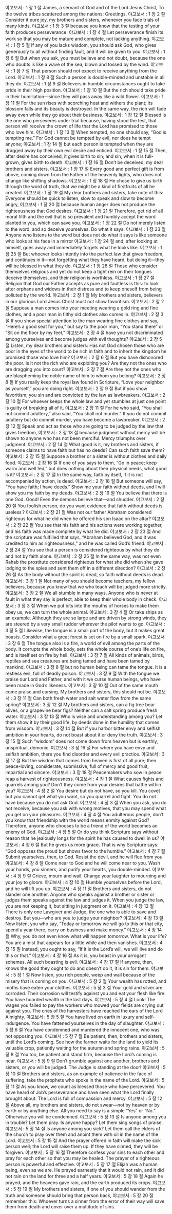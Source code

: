 야고보서 : 1 장 1 절 James, a servant of God and of the Lord Jesus Christ,
To the twelve tribes scattered among the nations:
Greetings.
야고보서 : 1 장 2 절 Consider it pure joy, my brothers and sisters, whenever you face trials of many kinds,
야고보서 : 1 장 3 절 because you know that the testing of your faith produces perseverance.
야고보서 : 1 장 4 절 Let perseverance finish its work so that you may be mature and complete, not lacking anything.
야고보서 : 1 장 5 절 If any of you lacks wisdom, you should ask God, who gives generously to all without finding fault, and it will be given to you.
야고보서 : 1 장 6 절 But when you ask, you must believe and not doubt, because the one who doubts is like a wave of the sea, blown and tossed by the wind.
야고보서 : 1 장 7 절 That person should not expect to receive anything from the Lord.
야고보서 : 1 장 8 절 Such a person is double-minded and unstable in all they do.
야고보서 : 1 장 9 절 Believers in humble circumstances ought to take pride in their high position.
야고보서 : 1 장 10 절 But the rich should take pride in their humiliation—since they will pass away like a wild flower.
야고보서 : 1 장 11 절 For the sun rises with scorching heat and withers the plant; its blossom falls and its beauty is destroyed. In the same way, the rich will fade away even while they go about their business.
야고보서 : 1 장 12 절 Blessed is the one who perseveres under trial because, having stood the test, that person will receive the crown of life that the Lord has promised to those who love him.
야고보서 : 1 장 13 절 When tempted, no one should say, “God is tempting me.” For God cannot be tempted by evil, nor does he tempt anyone;
야고보서 : 1 장 14 절 but each person is tempted when they are dragged away by their own evil desire and enticed.
야고보서 : 1 장 15 절 Then, after desire has conceived, it gives birth to sin; and sin, when it is full-grown, gives birth to death.
야고보서 : 1 장 16 절 Don’t be deceived, my dear brothers and sisters.
야고보서 : 1 장 17 절 Every good and perfect gift is from above, coming down from the Father of the heavenly lights, who does not change like shifting shadows.
야고보서 : 1 장 18 절 He chose to give us birth through the word of truth, that we might be a kind of firstfruits of all he created.
야고보서 : 1 장 19 절 My dear brothers and sisters, take note of this: Everyone should be quick to listen, slow to speak and slow to become angry,
야고보서 : 1 장 20 절 because human anger does not produce the righteousness that God desires.
야고보서 : 1 장 21 절 Therefore, get rid of all moral filth and the evil that is so prevalent and humbly accept the word planted in you, which can save you.
야고보서 : 1 장 22 절 Do not merely listen to the word, and so deceive yourselves. Do what it says.
야고보서 : 1 장 23 절 Anyone who listens to the word but does not do what it says is like someone who looks at his face in a mirror
야고보서 : 1 장 24 절 and, after looking at himself, goes away and immediately forgets what he looks like.
야고보서 : 1 장 25 절 But whoever looks intently into the perfect law that gives freedom, and continues in it—not forgetting what they have heard, but doing it—they will be blessed in what they do.
야고보서 : 1 장 26 절 Those who consider themselves religious and yet do not keep a tight rein on their tongues deceive themselves, and their religion is worthless.
야고보서 : 1 장 27 절 Religion that God our Father accepts as pure and faultless is this: to look after orphans and widows in their distress and to keep oneself from being polluted by the world.
야고보서 : 2 장 1 절 My brothers and sisters, believers in our glorious Lord Jesus Christ must not show favoritism.
야고보서 : 2 장 2 절 Suppose a man comes into your meeting wearing a gold ring and fine clothes, and a poor man in filthy old clothes also comes in.
야고보서 : 2 장 3 절 If you show special attention to the man wearing fine clothes and say, “Here’s a good seat for you,” but say to the poor man, “You stand there” or “Sit on the floor by my feet,”
야고보서 : 2 장 4 절 have you not discriminated among yourselves and become judges with evil thoughts?
야고보서 : 2 장 5 절 Listen, my dear brothers and sisters: Has not God chosen those who are poor in the eyes of the world to be rich in faith and to inherit the kingdom he promised those who love him?
야고보서 : 2 장 6 절 But you have dishonored the poor. Is it not the rich who are exploiting you? Are they not the ones who are dragging you into court?
야고보서 : 2 장 7 절 Are they not the ones who are blaspheming the noble name of him to whom you belong?
야고보서 : 2 장 8 절 If you really keep the royal law found in Scripture, “Love your neighbor as yourself,” you are doing right.
야고보서 : 2 장 9 절 But if you show favoritism, you sin and are convicted by the law as lawbreakers.
야고보서 : 2 장 10 절 For whoever keeps the whole law and yet stumbles at just one point is guilty of breaking all of it.
야고보서 : 2 장 11 절 For he who said, “You shall not commit adultery,” also said, “You shall not murder.” If you do not commit adultery but do commit murder, you have become a lawbreaker.
야고보서 : 2 장 12 절 Speak and act as those who are going to be judged by the law that gives freedom,
야고보서 : 2 장 13 절 because judgment without mercy will be shown to anyone who has not been merciful. Mercy triumphs over judgment.
야고보서 : 2 장 14 절 What good is it, my brothers and sisters, if someone claims to have faith but has no deeds? Can such faith save them?
야고보서 : 2 장 15 절 Suppose a brother or a sister is without clothes and daily food.
야고보서 : 2 장 16 절 If one of you says to them, “Go in peace; keep warm and well fed,” but does nothing about their physical needs, what good is it?
야고보서 : 2 장 17 절 In the same way, faith by itself, if it is not accompanied by action, is dead.
야고보서 : 2 장 18 절 But someone will say, “You have faith; I have deeds.”
Show me your faith without deeds, and I will show you my faith by my deeds.
야고보서 : 2 장 19 절 You believe that there is one God. Good! Even the demons believe that—and shudder.
야고보서 : 2 장 20 절 You foolish person, do you want evidence that faith without deeds is useless ?
야고보서 : 2 장 21 절 Was not our father Abraham considered righteous for what he did when he offered his son Isaac on the altar?
야고보서 : 2 장 22 절 You see that his faith and his actions were working together, and his faith was made complete by what he did.
야고보서 : 2 장 23 절 And the scripture was fulfilled that says, “Abraham believed God, and it was credited to him as righteousness,” and he was called God’s friend.
야고보서 : 2 장 24 절 You see that a person is considered righteous by what they do and not by faith alone.
야고보서 : 2 장 25 절 In the same way, was not even Rahab the prostitute considered righteous for what she did when she gave lodging to the spies and sent them off in a different direction?
야고보서 : 2 장 26 절 As the body without the spirit is dead, so faith without deeds is dead.
야고보서 : 3 장 1 절 Not many of you should become teachers, my fellow believers, because you know that we who teach will be judged more strictly.
야고보서 : 3 장 2 절 We all stumble in many ways. Anyone who is never at fault in what they say is perfect, able to keep their whole body in check.
야고보서 : 3 장 3 절 When we put bits into the mouths of horses to make them obey us, we can turn the whole animal.
야고보서 : 3 장 4 절 Or take ships as an example. Although they are so large and are driven by strong winds, they are steered by a very small rudder wherever the pilot wants to go.
야고보서 : 3 장 5 절 Likewise, the tongue is a small part of the body, but it makes great boasts. Consider what a great forest is set on fire by a small spark.
야고보서 : 3 장 6 절 The tongue also is a fire, a world of evil among the parts of the body. It corrupts the whole body, sets the whole course of one’s life on fire, and is itself set on fire by hell.
야고보서 : 3 장 7 절 All kinds of animals, birds, reptiles and sea creatures are being tamed and have been tamed by mankind,
야고보서 : 3 장 8 절 but no human being can tame the tongue. It is a restless evil, full of deadly poison.
야고보서 : 3 장 9 절 With the tongue we praise our Lord and Father, and with it we curse human beings, who have been made in God’s likeness.
야고보서 : 3 장 10 절 Out of the same mouth come praise and cursing. My brothers and sisters, this should not be.
야고보서 : 3 장 11 절 Can both fresh water and salt water flow from the same spring?
야고보서 : 3 장 12 절 My brothers and sisters, can a fig tree bear olives, or a grapevine bear figs? Neither can a salt spring produce fresh water.
야고보서 : 3 장 13 절 Who is wise and understanding among you? Let them show it by their good life, by deeds done in the humility that comes from wisdom.
야고보서 : 3 장 14 절 But if you harbor bitter envy and selfish ambition in your hearts, do not boast about it or deny the truth.
야고보서 : 3 장 15 절 Such “wisdom” does not come down from heaven but is earthly, unspiritual, demonic.
야고보서 : 3 장 16 절 For where you have envy and selfish ambition, there you find disorder and every evil practice.
야고보서 : 3 장 17 절 But the wisdom that comes from heaven is first of all pure; then peace-loving, considerate, submissive, full of mercy and good fruit, impartial and sincere.
야고보서 : 3 장 18 절 Peacemakers who sow in peace reap a harvest of righteousness.
야고보서 : 4 장 1 절 What causes fights and quarrels among you? Don’t they come from your desires that battle within you?
야고보서 : 4 장 2 절 You desire but do not have, so you kill. You covet but you cannot get what you want, so you quarrel and fight. You do not have because you do not ask God.
야고보서 : 4 장 3 절 When you ask, you do not receive, because you ask with wrong motives, that you may spend what you get on your pleasures.
야고보서 : 4 장 4 절 You adulterous people, don’t you know that friendship with the world means enmity against God? Therefore, anyone who chooses to be a friend of the world becomes an enemy of God.
야고보서 : 4 장 5 절 Or do you think Scripture says without reason that he jealously longs for the spirit he has caused to dwell in us?
야고보서 : 4 장 6 절 But he gives us more grace. That is why Scripture says:
“God opposes the proud
but shows favor to the humble.”
야고보서 : 4 장 7 절 Submit yourselves, then, to God. Resist the devil, and he will flee from you.
야고보서 : 4 장 8 절 Come near to God and he will come near to you. Wash your hands, you sinners, and purify your hearts, you double-minded.
야고보서 : 4 장 9 절 Grieve, mourn and wail. Change your laughter to mourning and your joy to gloom.
야고보서 : 4 장 10 절 Humble yourselves before the Lord, and he will lift you up.
야고보서 : 4 장 11 절 Brothers and sisters, do not slander one another. Anyone who speaks against a brother or sister or judges them speaks against the law and judges it. When you judge the law, you are not keeping it, but sitting in judgment on it.
야고보서 : 4 장 12 절 There is only one Lawgiver and Judge, the one who is able to save and destroy. But you—who are you to judge your neighbor?
야고보서 : 4 장 13 절 Now listen, you who say, “Today or tomorrow we will go to this or that city, spend a year there, carry on business and make money.”
야고보서 : 4 장 14 절 Why, you do not even know what will happen tomorrow. What is your life? You are a mist that appears for a little while and then vanishes.
야고보서 : 4 장 15 절 Instead, you ought to say, “If it is the Lord’s will, we will live and do this or that.”
야고보서 : 4 장 16 절 As it is, you boast in your arrogant schemes. All such boasting is evil.
야고보서 : 4 장 17 절 If anyone, then, knows the good they ought to do and doesn’t do it, it is sin for them.
야고보서 : 5 장 1 절 Now listen, you rich people, weep and wail because of the misery that is coming on you.
야고보서 : 5 장 2 절 Your wealth has rotted, and moths have eaten your clothes.
야고보서 : 5 장 3 절 Your gold and silver are corroded. Their corrosion will testify against you and eat your flesh like fire. You have hoarded wealth in the last days.
야고보서 : 5 장 4 절 Look! The wages you failed to pay the workers who mowed your fields are crying out against you. The cries of the harvesters have reached the ears of the Lord Almighty.
야고보서 : 5 장 5 절 You have lived on earth in luxury and self-indulgence. You have fattened yourselves in the day of slaughter.
야고보서 : 5 장 6 절 You have condemned and murdered the innocent one, who was not opposing you.
야고보서 : 5 장 7 절 Be patient, then, brothers and sisters, until the Lord’s coming. See how the farmer waits for the land to yield its valuable crop, patiently waiting for the autumn and spring rains.
야고보서 : 5 장 8 절 You too, be patient and stand firm, because the Lord’s coming is near.
야고보서 : 5 장 9 절 Don’t grumble against one another, brothers and sisters, or you will be judged. The Judge is standing at the door!
야고보서 : 5 장 10 절 Brothers and sisters, as an example of patience in the face of suffering, take the prophets who spoke in the name of the Lord.
야고보서 : 5 장 11 절 As you know, we count as blessed those who have persevered. You have heard of Job’s perseverance and have seen what the Lord finally brought about. The Lord is full of compassion and mercy.
야고보서 : 5 장 12 절 Above all, my brothers and sisters, do not swear—not by heaven or by earth or by anything else. All you need to say is a simple “Yes” or “No.” Otherwise you will be condemned.
야고보서 : 5 장 13 절 Is anyone among you in trouble? Let them pray. Is anyone happy? Let them sing songs of praise.
야고보서 : 5 장 14 절 Is anyone among you sick? Let them call the elders of the church to pray over them and anoint them with oil in the name of the Lord.
야고보서 : 5 장 15 절 And the prayer offered in faith will make the sick person well; the Lord will raise them up. If they have sinned, they will be forgiven.
야고보서 : 5 장 16 절 Therefore confess your sins to each other and pray for each other so that you may be healed. The prayer of a righteous person is powerful and effective.
야고보서 : 5 장 17 절 Elijah was a human being, even as we are. He prayed earnestly that it would not rain, and it did not rain on the land for three and a half years.
야고보서 : 5 장 18 절 Again he prayed, and the heavens gave rain, and the earth produced its crops.
야고보서 : 5 장 19 절 My brothers and sisters, if one of you should wander from the truth and someone should bring that person back,
야고보서 : 5 장 20 절 remember this: Whoever turns a sinner from the error of their way will save them from death and cover over a multitude of sins.